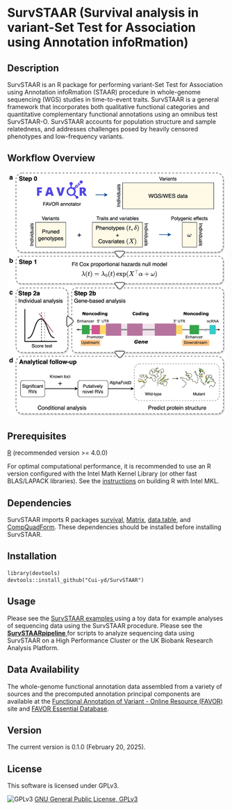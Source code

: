 # SurvSTAAR (Survival analysis in variant-Set Test for Association using Annotation infoRmation)


## Description
SurvSTAAR is an R package for performing variant-Set Test for Association using Annotation infoRmation (STAAR) procedure in whole-genome sequencing (WGS) studies in time-to-event traits. 
SurvSTAAR is a general framework that incorporates both qualitative functional categories and quantitative complementary functional annotations using an omnibus test SurvSTAAR-O. 
SurvSTAAR accounts for population structure and sample relatedness, and addresses challenges posed by heavily censored phenotypes and low-frequency variants.


## Workflow Overview
![](doc/Workflow.jpg)


## Prerequisites
<a href="https://www.r-project.org">R</a> (recommended version >= 4.0.0)

For optimal computational performance, it is recommended to use an R version configured with the Intel Math Kernel Library 
(or other fast BLAS/LAPACK libraries). See the <a href="https://software.intel.com/en-us/articles/using-intel-mkl-with-r">instructions</a> on building R with Intel MKL.


## Dependencies
SurvSTAAR imports R packages 
<a href="https://cran.r-project.org/web/packages/survival/index.html">survival</a>,
<a href="https://cran.r-project.org/web/packages/Matrix/index.html">Matrix</a>, 
<a href="https://cran.r-project.org/web/packages/data.table/index.html">data.table</a>,
and <a href="https://cran.r-project.org/web/packages/CompQuadForm/index.html">CompQuadForm</a>.
These dependencies should be installed before installing SurvSTAAR.


## Installation
```
library(devtools)
devtools::install_github("Cui-yd/SurvSTAAR")
```

## Usage
Please see the <a href="SurvSTAAR/inst/scripts/toy_examples.R"> SurvSTAAR examples </a> using a toy data for example analyses of sequencing data using the SurvSTAAR procedure. 
Please see the <a href="https://github.com/Cui-yd/SurvSTAARpipeline">**SurvSTAARpipeline** </a> for scripts to analyze sequencing data using SurvSTAAR on a 
High Performance Cluster or the UK Biobank Research Analysis Platform.


## Data Availability
The whole-genome functional annotation data assembled from a variety of sources and the precomputed annotation principal components are available at 
the [Functional Annotation of Variant - Online Resource (FAVOR)](https://favor.genohub.org) site and [FAVOR Essential Database](https://doi.org/10.7910/DVN/1VGTJI).


## Version
The current version is 0.1.0 (February 20, 2025).


## License
This software is licensed under GPLv3.

![GPLv3](http://www.gnu.org/graphics/gplv3-127x51.png)
[GNU General Public License, GPLv3](http://www.gnu.org/copyleft/gpl.html)
